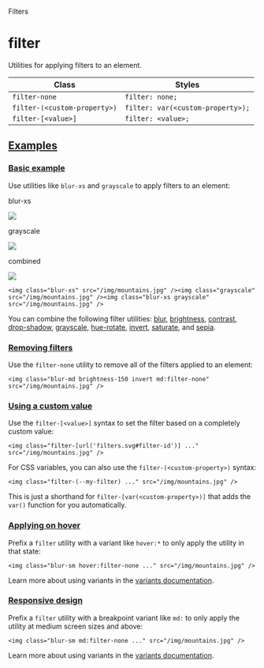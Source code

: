 Filters

# filter

Utilities for applying filters to an element.

| Class                        | Styles                            |
| ---------------------------- | --------------------------------- |
| `filter-none`                | `filter: none;`                   |
| `filter-(<custom-property>)` | `filter: var(<custom-property>);` |
| `filter-[<value>]`           | `filter: <value>;`                |

## [Examples](#examples)

### [Basic example](#basic-example)

Use utilities like `blur-xs` and `grayscale` to apply filters to an element:

blur-xs

![](https://images.unsplash.com/photo-1554629947-334ff61d85dc?ixid=MnwxMjA3fDB8MHxwaG90by1wYWdlfHx8fGVufDB8fHx8\&ixlib=rb-1.2.1\&auto=format\&fit=crop\&w=1000\&h=1000\&q=90)

grayscale

![](https://images.unsplash.com/photo-1554629947-334ff61d85dc?ixid=MnwxMjA3fDB8MHxwaG90by1wYWdlfHx8fGVufDB8fHx8\&ixlib=rb-1.2.1\&auto=format\&fit=crop\&w=1000\&h=1000\&q=90)

combined

![](https://images.unsplash.com/photo-1554629947-334ff61d85dc?ixid=MnwxMjA3fDB8MHxwaG90by1wYWdlfHx8fGVufDB8fHx8\&ixlib=rb-1.2.1\&auto=format\&fit=crop\&w=1000\&h=1000\&q=90)

```
<img class="blur-xs" src="/img/mountains.jpg" /><img class="grayscale" src="/img/mountains.jpg" /><img class="blur-xs grayscale" src="/img/mountains.jpg" />
```

You can combine the following filter utilities: [blur](/docs/filter-blur), [brightness](/docs/filter-brightness), [contrast](/docs/filter-contrast), [drop-shadow](/docs/filter-drop-shadow), [grayscale](/docs/filter-grayscale), [hue-rotate](/docs/filter-hue-rotate), [invert](/docs/filter-invert), [saturate](/docs/filter-saturate), and [sepia](/docs/filter-sepia).

### [Removing filters](#removing-filters)

Use the `filter-none` utility to remove all of the filters applied to an element:

```
<img class="blur-md brightness-150 invert md:filter-none" src="/img/mountains.jpg" />
```

### [Using a custom value](#using-a-custom-value)

Use the `filter-[<value>]` syntax to set the filter based on a completely custom value:

```
<img class="filter-[url('filters.svg#filter-id')] ..." src="/img/mountains.jpg" />
```

For CSS variables, you can also use the `filter-(<custom-property>)` syntax:

```
<img class="filter-(--my-filter) ..." src="/img/mountains.jpg" />
```

This is just a shorthand for `filter-[var(<custom-property>)]` that adds the `var()` function for you automatically.

### [Applying on hover](#applying-on-hover)

Prefix a `filter` utility with a variant like `hover:*` to only apply the utility in that state:

```
<img class="blur-sm hover:filter-none ..." src="/img/mountains.jpg" />
```

Learn more about using variants in the [variants documentation](/docs/hover-focus-and-other-states).

### [Responsive design](#responsive-design)

Prefix a `filter` utility with a breakpoint variant like `md:` to only apply the utility at medium screen sizes and above:

```
<img class="blur-sm md:filter-none ..." src="/img/mountains.jpg" />
```

Learn more about using variants in the [variants documentation](/docs/hover-focus-and-other-states).

